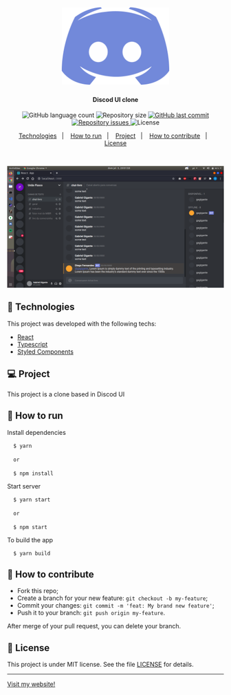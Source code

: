<h1 align="center">
    <img alt="Discord" title="#Discord" src=".github/logo.png" width="250px" />
</h1>

<h4 align="center">
  Discod UI clone
</h4>
<p align="center">
  <img alt="GitHub language count" src="https://img.shields.io/github/languages/count/gagigante/Discord-UI-Clone">

  <img alt="Repository size" src="https://img.shields.io/github/repo-size/gagigante/Discord-UI-Clone">
  
  <a href="https://github.com/gagigante/Discord-UI-Clone/commits/master">
    <img alt="GitHub last commit" src="https://img.shields.io/github/last-commit/gagigante/Discord-UI-Clone">
  </a>

  <a href="https://github.com/gagigante/Discord-UI-Clone/issues">
    <img alt="Repository issues" src="https://img.shields.io/github/issues/gagigante/Discord-UI-Clone">
  </a>

  <img alt="License" src="https://img.shields.io/badge/license-MIT-brightgreen">

<p align="center">
  <a href="#rocket-technologies">Technologies</a>&nbsp;&nbsp;&nbsp;|&nbsp;&nbsp;&nbsp;
  <a href="#runner-how-to-run">How to run</a>&nbsp;&nbsp;&nbsp;|&nbsp;&nbsp;&nbsp;
  <a href="#-project">Project</a>&nbsp;&nbsp;&nbsp;|&nbsp;&nbsp;&nbsp;
  <a href="#-how-to-contribute">How to contribute</a>&nbsp;&nbsp;&nbsp;|&nbsp;&nbsp;&nbsp;
  <a href="#memo-license">License</a>
</p>

<br>

<p align="center">
  <img alt="Frontend" src=".github/discord.png" width="600px">
</p>

## :rocket: Technologies

This project was developed with the following techs:

- [React](https://reactjs.org/)
- [Typescript](https://www.typescriptlang.org/)
- [Styled Components](https://styled-components.com/)

## 💻 Project

This project is a clone based in Discod UI

## :runner: How to run

Install dependencies
```
  $ yarn

  or

  $ npm install
```

Start server
```
  $ yarn start

  or

  $ npm start
```

To build the app
```
  $ yarn build
```

## 🤔 How to contribute

- Fork this repo;
- Create a branch for your new feature: `git checkout -b my-feature`;
- Commit your changes: `git commit -m 'feat: My brand new feature'`;
- Push it to your branch: `git push origin my-feature`.

After merge of your pull request, you can delete your branch.

## :memo: License

This project is under MIT license. See the file [LICENSE](LICENSE) for details.

---

[Visit my website!](https://www.ggportfolio.com.br)
